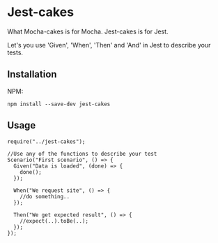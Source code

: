 # Jest-cakes
What Mocha-cakes is for Mocha. Jest-cakes is for Jest.

Let's you use 'Given', 'When', 'Then' and 'And' in Jest to describe your tests.

## Installation

NPM:

```
npm install --save-dev jest-cakes
```

## Usage
```
require("../jest-cakes");

//Use any of the functions to describe your test
Scenario("First scenario", () => {
  Given("Data is loaded", (done) => {
    done();
  });
  
  When("We request site", () => {
    //do something..
  });

  Then("We get expected result", () => {
    //expect(..).toBe(..);
  });
});
```
